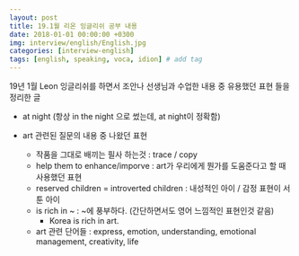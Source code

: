 ```yaml
---
layout: post
title: 19.1월 리온 잉글리쉬 공부 내용
date: 2018-01-01 00:00:00 +0300
img: interview/english/English.jpg
categories: [interview-english] 
tags: [english, speaking, voca, idion] # add tag
---
```


19년 1월 Leon 잉글리쉬를 하면서 조안나 선생님과 수업한 내용 중 유용했던 표현 들을 정리한 글

+ at night (항상 in the night 으로 썼는데, at night이 정확함)

+ art 관련된 질문의 내용 중 나왔던 표현
    + 작품을 그대로 배끼는 필사 하는것 : trace / copy
    + help them to enhance/imporve : art가 우리에게 뭔가를 도움준다고 할 때 사용했던 표현
    + reserved children = introverted children : 내성적인 아이 / 감정 표현이 서툰 아이
    + is rich in ~ : ~에 풍부하다. (간단하면서도 영어 느낌적인 표현인것 같음)
        + Korea is rich in art.
    + art 관련 단어들 : express, emotion, understanding, emotional management, creativity, life
